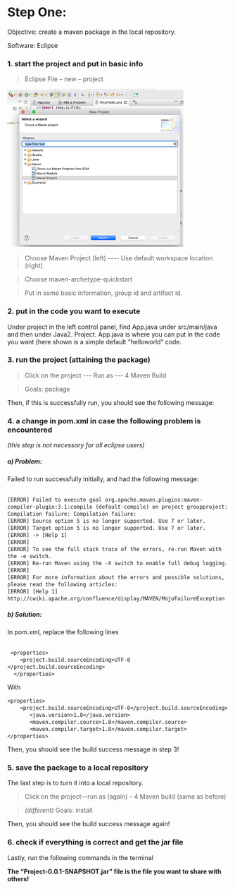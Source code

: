# Step One:
Objective: create a maven package in the local repository. 

Software: Eclipse 

### 1. start the project and put in basic info 
> Eclipse File – new – project 

![1](https://github.com/yxie21/manual/blob/master/2.png?raw=true)

> Choose Maven Project (left)  ---- Use default workspace location (right)

  

> Choose maven-archetype-quickstart

 
> Put in some basic information, group id and artifact id. 
 
### 2. put in the code you want to execute 

Under project in the left control panel, find App.java under src/main/java and then under Java2. Project. App.java is where you can put in the code you want (here shown is a simple default “helloworld” code. 
 


### 3. run the project (attaining the package)

> Click on the project --- Run as --- 4 Maven Build
 

> Goals: package
 
Then, if this is successfully run, you should see the following message: 
 

### 4. a change in pom.xml in case the following problem is encountered 

*(this step is not necessary for all eclipse users)*

##### a)	Problem: 

Failed to run successfully initially, and had the following message:

```

[ERROR] Failed to execute goal org.apache.maven.plugins:maven-compiler-plugin:3.1:compile (default-compile) on project groupproject: Compilation failure: Compilation failure: 
[ERROR] Source option 5 is no longer supported. Use 7 or later.
[ERROR] Target option 5 is no longer supported. Use 7 or later.
[ERROR] -> [Help 1]
[ERROR] 
[ERROR] To see the full stack trace of the errors, re-run Maven with the -e switch.
[ERROR] Re-run Maven using the -X switch to enable full debug logging.
[ERROR] 
[ERROR] For more information about the errors and possible solutions, please read the following articles:
[ERROR] [Help 1] http://cwiki.apache.org/confluence/display/MAVEN/MojoFailureException

```

##### b)	Solution: 

In pom.xml, replace the following lines 

```

 <properties>
    <project.build.sourceEncoding>UTF-8 </project.build.sourceEncoding>
  </properties>

  ```

With 

```
<properties>
    <project.build.sourceEncoding>UTF-8</project.build.sourceEncoding>
       <java.version>1.8</java.version>
       <maven.compiler.source>1.8</maven.compiler.source>
       <maven.compiler.target>1.8</maven.compiler.target>
</properties>
```

Then, you should see the build success message in step 3!

### 5. save the package to a local repository 

The last step is to turn it into a local repository. 

> Click on the project—run as (again) – 4 Maven build (same as before)
 

> *(different)* Goals: install 
 

Then, you should see the build success message again!

### 6. check if everything is correct and get the jar file

Lastly, run the following commands in the terminal
 

**The “Project-0.0.1-SNAPSHOT.jar” file is the file you want to share with others!**

